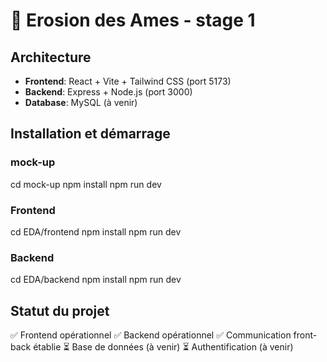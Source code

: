 # 🚀 Erosion des Ames - stage 1

## Architecture
- **Frontend**: React + Vite + Tailwind CSS (port 5173)
- **Backend**: Express + Node.js (port 3000)
- **Database**: MySQL (à venir)

## Installation et démarrage
### mock-up
cd mock-up
npm install
npm run dev

### Frontend
cd EDA/frontend
npm install
npm run dev

### Backend
cd EDA/backend
npm install
npm run dev

## Statut du projet
✅ Frontend opérationnel
✅ Backend opérationnel
✅ Communication front-back établie
⏳ Base de données (à venir)
⏳ Authentification (à venir)
